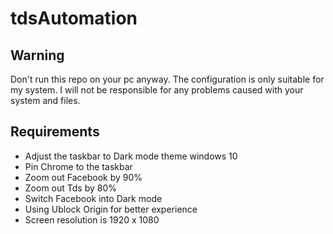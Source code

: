 # tdsAutomation

## Warning

Don't run this repo on your pc anyway. The configuration is only suitable for my system. I will not be responsible for any problems caused with your system and files.

## Requirements

- Adjust the taskbar to Dark mode theme windows 10
- Pin Chrome to the taskbar
- Zoom out Facebook by 90%
- Zoom out Tds by 80%
- Switch Facebook into Dark mode
- Using Ublock Origin for better experience
- Screen resolution is 1920 x 1080

